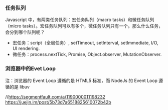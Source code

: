 ### 任务队列

Javascript 中，有两类任务队列：宏任务队列（macro tasks）和微任务队列（micro tasks）。宏任务队列可以有多个，微任务队列只有一个。那么什么任务，会分到哪个队列呢？
- 宏任务：script（全局任务）, setTimeout, setInterval, setImmediate, I/O, UI rendering.
- 微任务：process.nextTick, Promise, Object.observer, MutationObserver.

### 浏览器中的Evet Loop
注：浏览器的 Event Loop 遵循的是 HTML5 标准，而 NodeJs 的 Event Loop 遵循的是 libuv

//https://segmentfault.com/a/1190000011198232
https://juejin.im/post/5b73d7a6518825610072b42b
